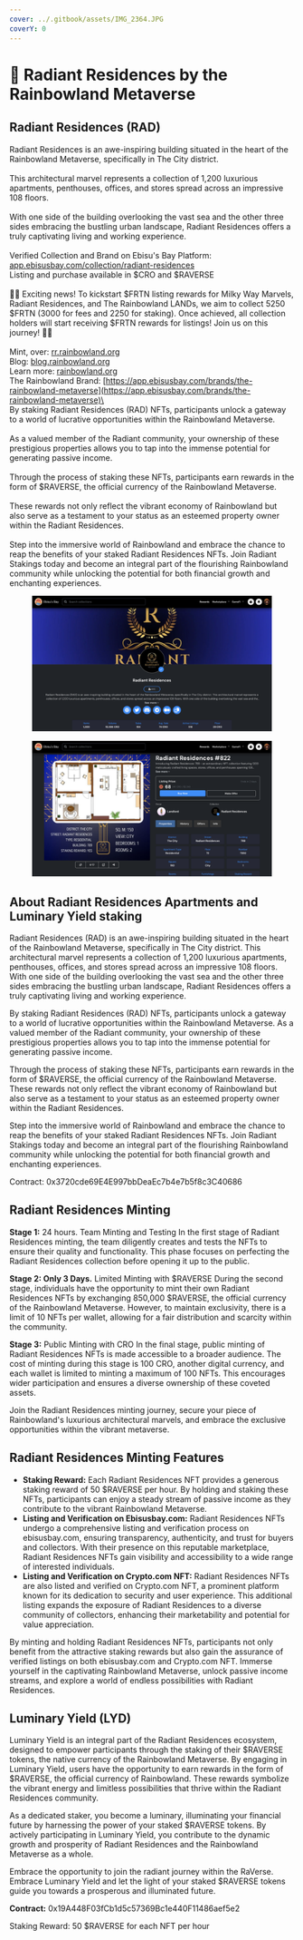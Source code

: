 ```yaml
---
cover: ../.gitbook/assets/IMG_2364.JPG
coverY: 0
---
```


# 🏨 Radiant Residences by the Rainbowland Metaverse

## **Radiant Residences (RAD)**

Radiant Residences is an awe-inspiring building situated in the heart of the Rainbowland Metaverse, specifically in The City district.\
\
This architectural marvel represents a collection of 1,200 luxurious apartments, penthouses, offices, and stores spread across an impressive 108 floors.\
\
With one side of the building overlooking the vast sea and the other three sides embracing the bustling urban landscape, Radiant Residences offers a truly captivating living and working experience.\
\
Verified Collection and Brand on Ebisu's Bay Platform: [app.ebisusbay.com/collection/radiant-residences](https://app.ebisusbay.com/collection/radiant-residences)\
Listing and purchase available in $CRO and $RAVERSE\
\
🌌🏡 Exciting news! To kickstart $FRTN listing rewards for Milky Way Marvels, Radiant Residences, and The Rainbowland LANDs, we aim to collect 5250 $FRTN (3000 for fees and 2250 for staking). Once achieved, all collection holders will start receiving $FRTN rewards for listings! Join us on this journey! 🚀💎\
\
Mint, over: [rr.rainbowland.org](http://rr.rainbowland.org)\
Blog: [blog.rainbowland.org](http://blog.rainbowland.org)\
Learn more: [rainbowland.org](http://rainbowland.org)\
The Rainbowland Brand: [https://app.ebisusbay.com/brands/the-rainbowland-metaverse](https://app.ebisusbay.com/brands/the-rainbowland-metaverse)\
\
By staking Radiant Residences (RAD) NFTs, participants unlock a gateway to a world of lucrative opportunities within the Rainbowland Metaverse.\
\
As a valued member of the Radiant community, your ownership of these prestigious properties allows you to tap into the immense potential for generating passive income.\
\
Through the process of staking these NFTs, participants earn rewards in the form of $RAVERSE, the official currency of the Rainbowland Metaverse.\
\
These rewards not only reflect the vibrant economy of Rainbowland but also serve as a testament to your status as an esteemed property owner within the Radiant Residences.\
\
Step into the immersive world of Rainbowland and embrace the chance to reap the benefits of your staked Radiant Residences NFTs. Join Radiant Stakings today and become an integral part of the flourishing Rainbowland community while unlocking the potential for both financial growth and enchanting experiences.

<figure><img src="../.gitbook/assets/Screenshot 2023-09-17 at 20.37.39.png" alt="Radiant Residences at Ebisusbay marketplace"><figcaption></figcaption></figure>

<figure><img src="../.gitbook/assets/Screenshot 2023-09-17 at 20.38.32.png" alt="Radiant Residences on Ebisusbay marketplace"><figcaption></figcaption></figure>

## **About Radiant Residences Apartments and** Luminary Yield staking

Radiant Residences (RAD) is an awe-inspiring building situated in the heart of the Rainbowland Metaverse, specifically in The City district. This architectural marvel represents a collection of 1,200 luxurious apartments, penthouses, offices, and stores spread across an impressive 108 floors. With one side of the building overlooking the vast sea and the other three sides embracing the bustling urban landscape, Radiant Residences offers a truly captivating living and working experience.

By staking Radiant Residences (RAD) NFTs, participants unlock a gateway to a world of lucrative opportunities within the Rainbowland Metaverse. As a valued member of the Radiant community, your ownership of these prestigious properties allows you to tap into the immense potential for generating passive income.

Through the process of staking these NFTs, participants earn rewards in the form of $RAVERSE, the official currency of the Rainbowland Metaverse. These rewards not only reflect the vibrant economy of Rainbowland but also serve as a testament to your status as an esteemed property owner within the Radiant Residences.

Step into the immersive world of Rainbowland and embrace the chance to reap the benefits of your staked Radiant Residences NFTs. Join Radiant Stakings today and become an integral part of the flourishing Rainbowland community while unlocking the potential for both financial growth and enchanting experiences.

Contract: 0x3720cde69E4E997bbDeaEc7b4e7b5f8c3C40686

## Radiant Residences Minting

**Stage 1:** 24 hours. Team Minting and Testing In the first stage of Radiant Residences minting, the team diligently creates and tests the NFTs to ensure their quality and functionality. This phase focuses on perfecting the Radiant Residences collection before opening it up to the public.

**Stage 2: Only 3 Days.** Limited Minting with $RAVERSE During the second stage, individuals have the opportunity to mint their own Radiant Residences NFTs by exchanging 850,000 $RAVERSE, the official currency of the Rainbowland Metaverse. However, to maintain exclusivity, there is a limit of 10 NFTs per wallet, allowing for a fair distribution and scarcity within the community.

**Stage 3:** Public Minting with CRO In the final stage, public minting of Radiant Residences NFTs is made accessible to a broader audience. The cost of minting during this stage is 100 CRO, another digital currency, and each wallet is limited to minting a maximum of 100 NFTs. This encourages wider participation and ensures a diverse ownership of these coveted assets.

Join the Radiant Residences minting journey, secure your piece of Rainbowland's luxurious architectural marvels, and embrace the exclusive opportunities within the vibrant metaverse.

## Radiant Residences Minting Features

* **Staking Reward:** Each Radiant Residences NFT provides a generous staking reward of 50 $RAVERSE per hour. By holding and staking these NFTs, participants can enjoy a steady stream of passive income as they contribute to the vibrant Rainbowland Metaverse.
* **Listing and Verification on Ebisusbay.com:** Radiant Residences NFTs undergo a comprehensive listing and verification process on ebisusbay.com, ensuring transparency, authenticity, and trust for buyers and collectors. With their presence on this reputable marketplace, Radiant Residences NFTs gain visibility and accessibility to a wide range of interested individuals.
* **Listing and Verification on Crypto.com NFT:** Radiant Residences NFTs are also listed and verified on Crypto.com NFT, a prominent platform known for its dedication to security and user experience. This additional listing expands the exposure of Radiant Residences to a diverse community of collectors, enhancing their marketability and potential for value appreciation.

By minting and holding Radiant Residences NFTs, participants not only benefit from the attractive staking rewards but also gain the assurance of verified listings on both ebisusbay.com and Crypto.com NFT. Immerse yourself in the captivating Rainbowland Metaverse, unlock passive income streams, and explore a world of endless possibilities with Radiant Residences.

## **Luminary Yield (LYD)**

Luminary Yield is an integral part of the Radiant Residences ecosystem, designed to empower participants through the staking of their $RAVERSE tokens, the native currency of the Rainbowland Metaverse. By engaging in Luminary Yield, users have the opportunity to earn rewards in the form of $RAVERSE, the official currency of Rainbowland. These rewards symbolize the vibrant energy and limitless possibilities that thrive within the Radiant Residences community.

As a dedicated staker, you become a luminary, illuminating your financial future by harnessing the power of your staked $RAVERSE tokens. By actively participating in Luminary Yield, you contribute to the dynamic growth and prosperity of Radiant Residences and the Rainbowland Metaverse as a whole.

Embrace the opportunity to join the radiant journey within the RaVerse. Embrace Luminary Yield and let the light of your staked $RAVERSE tokens guide you towards a prosperous and illuminated future.

**Contract:** 0x19A448F03fCb1d5c57369Bc1e440F11486aef5e2

Staking Reward: 50 $RAVERSE for each NFT per hour
